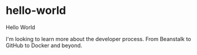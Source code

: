 # hello-world

Hello World

I'm looking to learn more about the developer process.
From Beanstalk to GitHub to Docker and beyond.
